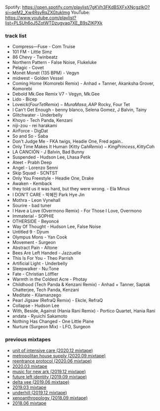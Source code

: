 Spotify: https://open.spotify.com/playlist/7gKVh3FKdBSXFxXNcgzIkO?si=qeM2_Xw4RsyRqZXGtuklmg
YouTube: https://www.youtube.com/playlist?list=PLSUh6oJ5ZotWTDzugvaq7XE_B9sZlKPXk

### track list

- Compress—Fuse - Com Truise
- 101 FM - Little Simz
- 86 Chevy - Twinbeatz
- Northern Pattern - False Noise, Flukeluke
- Pelagic - Covet
- Monét Monét (135 BPM) - Vegyn
- midwest - Golden Vessel
- Coming Home (Komorebi Remix) - Anhad + Tanner, Akanksha Grover, Komorebi
- Debold Mk.Gee Remix V7 - Vegyn, Mk.Gee
- Lido - Bicep
- Love$ick (Four Tet Remix) - Mura Masa, A$AP Rocky, Four Tet
- I Can't Get Enough - benny blanco, Selena Gomez, J Balvin, Tainy
- Glitchwater - Underbelly
- Khoyo - Tech Panda, Kenzani
- niji-zou - rei harakami
- AirForce - DigDat
- So and So - Saba
- Don't Judge Me - FKA twigs, Headie One, Fred again..
- Only Time Makes It Human (Kitty Ca$h Remix) - King Princess, Kitty Ca$h
- LA CANCIÓN - J Balvin, Bad Bunny
- Suspended - Hudson Lee, Lhasa Petik
- Ateet - Prabh Deep
- Angel - Lorenzo Senni
- Skip Squad - SCNTST
- Only You Freestyle - Headie One, Drake
- Awaken - Kemback
- they told us it was hard, but they were wrong. - Ela Minus
- I DON’T CARE - 박혜진 Park Hye Jin
- Mothra - Leon Vynehall
- Sourire - bad tuner
- I Have a Love (Overmono Remix) - For Those I Love, Overmono
- Immaterial - SOPHIE
- OTHERSIDE - Beyoncé
- Way Of Thought - Hudson Lee, False Noise
- Untitled 9 - Djrum
- Olympus Mons - Yan Cook
- Movement - Surgeon
- Abstract Pain - Altone
- Bees Are Left Handed - Jazzuelle
- This Is For You - Theo Parrish
- Artificial Light - Underbelly
- Sleepwalker - Nu:Tone
- Fate - Christian Löffler
- Warmth in the Coldest Acre - Photay
- Childhood (Tech Panda & Kenzani Remix) - Anhad + Tanner, Saptak Chatterjee, Tech Panda, Kenzani
- Meditate - Kilamanzego
- Pearl Jigsaw (RefraQ Remix) - Ekcle, RefraQ
- Collapse - Hudson Lee
- With, Beside, Against (Hania Rani Remix) - Portico Quartet, Hania Rani
- andata - Ryuichi Sakamoto
- Nothing Has Changed - One Little Plane
- Nurture (Surgeon Mix) - LFO, Surgeon

### previous mixtapes

- [unit of intensive care (2020.12 mixtape)](http://eed3si9n.com/2020.12-mixtape)
- [metropolitan house supply (2020.09 mixtape)](http://eed3si9n.com/2020.09-mixtape)
- [reentrance protocol (2020.06 mixtape)](http://eed3si9n.com/2020.06-mixtape)
- [2020.03 mixtape](http://eed3si9n.com/2020.03-mixtape)
- [music for new ark (2019.12 mixtape)](http://eed3si9n.com/2019.12-mixtape)
- [future left identity (2019.09 mixtape)](http://eed3si9n.com/2019.09-mixtape)
- [delta vee (2019.06 mixtape)](http://eed3si9n.com/2019.06-mixtape)
- [2019.03 mixtape](http://eed3si9n.com/2019.03-mixtape)
- [underhill (2019.12 mixtape)](http://eed3si9n.com/2018.12-mixtape)
- [xenoanthropology (2018.09 mixtape)](http://eed3si9n.com/2018.09-mixtape)
- [2018.06 mixtape](http://eed3si9n.com/2018.06-mixtape)
